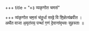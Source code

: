 +++
title = "०३ व्यकृणोत चमसं"

+++
व्य॑कृणोत चम॒सं च॑तु॒र्धा सखे॒ वि शि॒क्षेत्य॑ब्रवीत ।  
अथै॑त वाजा अ॒मृत॑स्य॒ पन्थां॑ ग॒णं दे॒वाना॑मृभवः सुहस्ताः ॥